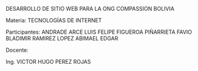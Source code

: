 DESARROLLO DE SITIO WEB PARA LA ONG COMPASSION BOLIVIA



Materia:
TECNOLOGÍAS DE INTERNET

Participantes:
ANDRADE ARCE LUIS FELIPE
FIGUEROA PIÑARRIETA FAVIO BLADIMIR
RAMIREZ LOPEZ ABIMAEL EDGAR

Docente:

Ing. VICTOR HUGO PEREZ ROJAS
